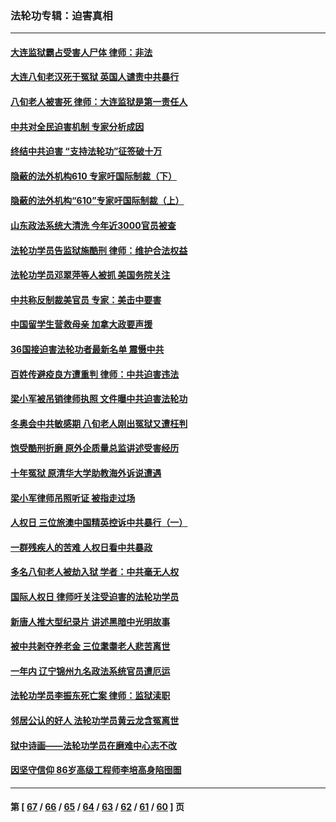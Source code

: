 ### 法轮功专辑：迫害真相
---
#### [大连监狱霸占受害人尸体 律师：非法](../../pages/nf4379/n13481295.md?01070430) 
#### [大连八旬老汉死于冤狱 英国人谴责中共暴行](../../pages/nf4379/n13480118.md?01070430) 
#### [八旬老人被害死 律师：大连监狱是第一责任人](../../pages/nf4379/n13478838.md?01070430) 
#### [中共对全民迫害机制 专家分析成因](../../pages/nf4379/n13479680.md?01070430) 
#### [终结中共迫害 “支持法轮功”征签破十万](../../pages/nf4379/n13471084.md?01070430) 
#### [隐蔽的法外机构610 专家吁国际制裁（下）](../../pages/nf4379/n13462906.md?01070430) 
#### [隐蔽的法外机构“610”专家吁国际制裁（上）](../../pages/nf4379/n13459414.md?01070430) 
#### [山东政法系统大清洗 今年近3000官员被查](../../pages/nf4379/n13458775.md?01070430) 
#### [法轮功学员告监狱施酷刑 律师：维护合法权益](../../pages/nf4379/n13453400.md?01070430) 
#### [法轮功学员邓翠萍等人被抓 美国务院关注](../../pages/nf4379/n13451524.md?01070430) 
#### [中共称反制裁美官员 专家：美击中要害](../../pages/nf4379/n13452005.md?01070430) 
#### [中国留学生营救母亲 加拿大政要声援](../../pages/nf4379/n13449183.md?01070430) 
#### [36国接迫害法轮功者最新名单 震慑中共](../../pages/nf4379/n13445909.md?01070430) 
#### [百姓传避疫良方遭重判 律师：中共迫害违法](../../pages/nf4379/n13443532.md?01070430) 
#### [梁小军被吊销律师执照 文件曝中共迫害法轮功](../../pages/nf4379/n13442432.md?01070430) 
#### [冬奥会中共敏感期 八旬老人刚出冤狱又遭枉判](../../pages/nf4379/n13441478.md?01070430) 
#### [饱受酷刑折磨 原外企质量总监讲述受害经历](../../pages/nf4379/n13438937.md?01070430) 
#### [十年冤狱 原清华大学助教海外诉说遭遇](../../pages/nf4379/n13436648.md?01070430) 
#### [梁小军律师吊照听证 被指走过场](../../pages/nf4379/n13437662.md?01070430) 
#### [人权日 三位旅澳中国精英控诉中共暴行（一）](../../pages/nf4379/n13434903.md?01070430) 
#### [一群残疾人的苦难 人权日看中共暴政](../../pages/nf4379/n13431199.md?01070430) 
#### [多名八旬老人被劫入狱 学者：中共毫无人权](../../pages/nf4379/n13429561.md?01070430) 
#### [国际人权日 律师吁关注受迫害的法轮功学员](../../pages/nf4379/n13427032.md?01070430) 
#### [新唐人推大型纪录片 讲述黑暗中光明故事](../../pages/nf4379/n13427790.md?01070430) 
#### [被中共剥夺养老金 三位耄耋老人悲苦离世](../../pages/nf4379/n13424317.md?01070430) 
#### [一年内 辽宁锦州九名政法系统官员遭厄运](../../pages/nf4379/n13422434.md?01070430) 
#### [法轮功学员李振东死亡案 律师：监狱渎职](../../pages/nf4379/n13422564.md?01070430) 
#### [邻居公认的好人 法轮功学员黄云龙含冤离世](../../pages/nf4379/n13421952.md?01070430) 
#### [狱中诗画——法轮功学员在磨难中心志不改](../../pages/nf4379/n13411319.md?01070430) 
#### [因坚守信仰 86岁高级工程师李培高身陷囹圄](../../pages/nf4379/n13419794.md?01070430) 

---
#### 第 [ [67](./67.md?01070430) / [66](./66.md?01070430) / [65](./65.md?01070430) / [64](./64.md?01070430) / [63](./63.md?01070430) / [62](./62.md?01070430) / [61](./61.md?01070430) / [60](./60.md?01070430) ] 页
